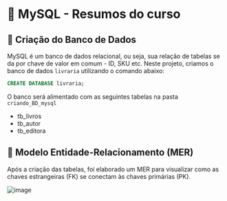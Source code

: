 # 📘 MySQL - Resumos do curso
## 📁 Criação do Banco de Dados
MySQL é um banco de dados relacional, ou seja, sua relação de tabelas se da por chave de valor em comum - ID, SKU etc.
Neste projeto, criamos o banco de dados `livraria` utilizando o comando abaixo:
```sql
CREATE DATABASE livraria;
```

O banco será alimentado com as seguintes tabelas na pasta `criando_BD_mysql`
- tb_livros
- tb_autor
- tb_editora

## 🔗 Modelo Entidade-Relacionamento (MER)
Após a criação das tabelas, foi elaborado um MER para visualizar como as chaves estrangeiras (FK) se conectam às chaves primárias (PK).


![image](https://github.com/user-attachments/assets/d12c0a14-9001-4363-a379-8eeb756efde2)

